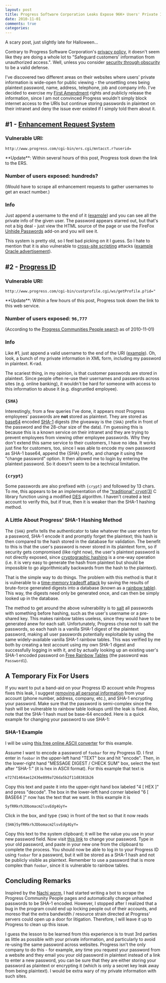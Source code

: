 ```yaml
---
layout: post
title: Progress Software Corporation Leaks Expose 96K+ Users' Private Info
date: 2010-11-01
comments: true
categories: 
---
```


A scary post, just slightly late for Halloween...

Contrary to Progress Software Corporation's [privacy policy][],
it doesn't seem like they are doing a whole lot to "Safeguard customers'
information from unauthorized access.". Well, unless you consider
[security through obscurity][] to be a valid defense.

I've discovered two different areas on their websites where users' private
information is wide-open for public viewing - the unsettling ones being
plaintext password, name, address, telephone, job and company info. I've
decided to exercise my [First Amendment][] rights and
publicly release the information, since I am not convinced Progress
wouldn't simply block internet access to the URIs but continue storing
passwords in plaintext on their intranet and deny the issue ever existed if I
simply told them about it.

<!--more-->

## #1 - [Enhancement Request System][ERS]

### Vulnerable URI:

`http://www.progress.com/cgi-bin/ers.cgi/mntacct.r?userid=`

<div class="alert-message warning" markdown="1">
**Update**: Within several hours of this post, Progress took down the link
to the ERS.
</div>

### Number of users exposed: hundreds?

(Would have to scrape all enhancement requests to gather usernames to get an
exact number.)

### Info

Just append a username to the end of it
([example](http://www.progress.com/cgi-bin/ers.cgi/mntacct.r?userid=abevoelker))
and you can see all the private info of the given user. The
password appears starred out, but that's not a big deal - just view the HTML
source of the page or use the FireFox
[Unhide Passwords](https://addons.mozilla.org/firefox/addon/462) add-on and
you will see it.

This system is pretty old, so I feel bad picking on it I guess. So I hate to
mention that it is also vulnerable to [cross-site scripting][XSS] attacks
([example Oracle advertisement][XSS example]).

## #2 - [Progress ID][]

### Vulnerable URI:

`http://www.progress.com/cgi-bin/custprofile.cgi/ws/getProfile.p?id="`

<div class="alert-message warning" markdown="1">
**Update**: Within a few hours of this post, Progress took down the link to this
web service.
</div>

### Number of users exposed: `96,777`

(According to the [Progress Communities People search][] as of 2010-11-01)

### Info

Like #1, just append a valid username to the end of the URI
([example](http://www.progress.com/cgi-bin/custprofile.cgi/ws/getProfile.p?id=abevoelker)).
Oh, look, a bunch of my private information in XML form,
including my password in plaintext.  K-rad.

The scariest thing, in my opinion, is that customer passwords are stored in
plaintext. Since people often re-use their usernames and passwords across sites
(e.g. online banking), it wouldn't be hard for someone with access to this
information to abuse it (e.g. disgruntled employee).

### `{SHA}`

Interestingly, from a few queries I've done, it appears most Progress employees'
passwords are <strong>not</strong> stored as plaintext. They are stored as
<a href="http://en.wikipedia.org/wiki/Base64">base64</a> encoded
<a href="http://en.wikipedia.org/wiki/SHA-1">SHA-1</a> digests (the giveaway is
the `{SHA}` prefix in front of the password and the 28-char size of the data).
I'm guessing this is because this is a known service on their intranet and they
are trying to prevent employees from viewing other employee passwords. Why they
don't extend this same service to their customers, I have no idea. It works
just fine for customers, too, since I was able to encode my own password as
SHA-1 base64, append the {SHA} prefix, and change it using the "change
password" option.  It then allowed me to login by entering the plaintext
password. So it doesn't seem to be a technical limitation.

### `{crypt}`

Some passwords are also prefixed with `{crypt}` and followed by 13
chars. To me, this appears to be an implementation of the
["traditional" crypt(3)](http://en.wikipedia.org/wiki/Crypt_(Unix)#Traditional_DES-based_scheme)
C library function using a modified
[DES](http://en.wikipedia.org/wiki/Data_Encryption_Standard) algorithm.
I haven't created a test account to verify this, but if true, then it is weaker
than the SHA-1 hashing method.

### A Little About Progress' SHA-1 Hashing Method
The `{SHA}`
prefix tells the authenticator to take whatever the user enters for a password,
SHA-1 encode it and promptly forget the plaintext; this hash is then compared to
the hash stored in the database for validation.  The benefit to this is that the
user's password is never stored in its plaintext form, so if security gets
compromised (like right now), the user's plaintext password is not directly
exposed, since
[cryptographic hashing](http://en.wikipedia.org/wiki/Cryptographic_hash_function)
is a one-way operation (i.e. it is very easy to generate the hash
from plaintext but should be impossible to go algorithmically backwards from the
hash to the plaintext).

That is the simple way to do things.  The problem with this method is that it is
vulnerable to a
[time-memory tradeoff attack](http://en.wikipedia.org/wiki/Space-time_tradeoff)
by saving the results of brute-force generated digests into a
database (known as a <a
href="http://en.wikipedia.org/wiki/Rainbow_table">rainbow table</a>). This way,
the digests need only be generated once, and can then be simply looked up in the
database.

The method to get around the above vulnerability is to
[salt](http://en.wikipedia.org/wiki/Salt_(cryptography)) all passwords
with something before hashing, such as the user's username or a pre-shared key.
This makes rainbow tables useless, since they would have to be generated anew
for each salt.  Unfortunately, Progress chose not to salt the passwords, so each
hash is a vanilla SHA-1 digest of the plaintext password, making all user
passwords potentially exploitable by using the same widely-available vanilla
SHA-1 rainbow tables. This was verified by me both by creating a test account
using my own SHA-1 digest and successfully logging in with it, and by actually
looking up an existing user's SHA-1 encoded password on <a
href="http://www.freerainbowtables.com/">Free Rainbow Tables</a> (the password
was `Password1`).

## A Temporary Fix For Users

If you want to put a band-aid on your Progress ID account while Progress fixes
this leak, I suggest
[removing all personal information](http://psdn.progress.com/cgi-bin/custprofile.cgi/psdn/dw/index_eu.w)
from your account (phone number, address, company,
etc.), and SHA-1 encrypting your password.  Make sure that the password is
semi-complex since the hash will be vulnerable to rainbow table lookups until
the leak is fixed.  Also, note that the SHA-1 hash must be base-64 encoded.
Here is a quick example for changing your password to use SHA-1:

### SHA-1 Example
I will be using
[this free online ASCII converter](http://home2.paulschou.net/tools/xlate/)
for this example.

Assume I want to encode a password of `foobar` for my Progress ID. I first enter
in `foobar` in the upper-left hand "TEXT" box and hit "encode".  Then, in the
lower-right hand "MESSAGE DIGEST / CHECK SUM" box, select the text after
"SHA-1:" (it is hex in ASCII format).  For this example that text is

```
e727d1464ae12436e899a726da5b2f11d8381b26
```

Copy
this text and paste it into the upper-right hand box labeled "4 [ HEX ]" and
press "decode".  The box in the lower-left hand corner labeled "6 [ BASE64 ]"
now has the text that we want.  In this example it is

```
5yfRRkrhJDbomacm2lsvEdg4GyY=
```

Click in the box, and type `{SHA}` in front of the text so that it now reads

```
{SHA}5yfRRkrhJDbomacm2lsvEdg4GyY=
```

Copy this
text to the system clipboard; it will be the value you use in your new password
field.  Now visit
[this link](http://psdn.progress.com/cgi-bin/custprofile.cgi/psdn/redirect.p?nscr=pw)
to change your password.  Type in your old password, and paste in your
new one from the clipboard to complete the process.  You should now be able to
log in to your Progress ID using `foobar` for a password, but it will be stored
as a SHA-1 hash and not be publicly visible as plaintext.  Remember to use a
password that is more complex than `foobar`, since it is vulnerable
to rainbow tables.

## Concluding Remarks

Inspired by the <a href="http://en.wikipedia.org/wiki/Nachi_worm">Nachi worm</a>,
I had started writing a bot to scrape the Progress Community People
pages and automatically change unhashed passwords to be SHA-1 encoded.  However,
I stopped after I realized that a bug in the program could end up locking people
out of their accounts, and moreso that the extra bandwidth / resource strain
directed at Progress' servers could open up a door for litigation. Therefore, I
will leave it up to Progress to clean up this issue.

I guess the lesson to be learned from this experience is to trust 3rd parties as
little as possible with your private information, and particularly to avoid
re-using the same password across websites.  Progress isn't the only company to
do this - for example, any time you request your password from a website and
they email you your old password in plaintext instead of a link to enter a new
password, you can be sure that they are either storing your password as
plaintext or encrypting it (which is only a secret key leak away from being
plaintext).  I would be extra wary of my private information with such sites.

[privacy policy]: http://web.progress.com/en/privacy-policy.html
[security through obscurity]: http://en.wikipedia.org/wiki/Security_through_obscurity
[First Amendment]: http://en.wikipedia.org/wiki/First_Amendment_to_the_United_States_Constitution
[ERS]: http://www.progress.com/ers
[XSS]: http://en.wikipedia.org/wiki/Cross-site_scripting
[XSS example]: http://www.progress.com/cgi-bin/ers.cgi/dspreq.htm?lenhreq=0000004104
[Progress ID]: http://web.progress.com/en/progress-id.html
[PID vulnerability]: http://www.progress.com/cgi-bin/custprofile.cgi/ws/getProfile.p?id=
[Progress Communities People search]: http://communities.progress.com/pcom/people?sort=creationDate&showDisabledUsers=true&showExternalUsers=true

